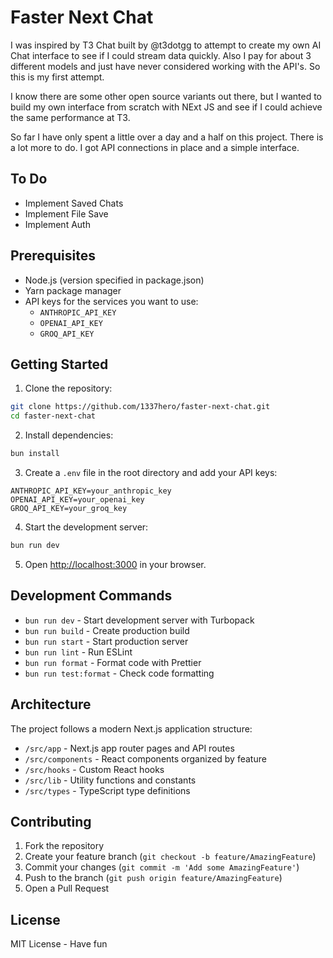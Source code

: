 # Faster Next Chat

I was inspired by T3 Chat built by @t3dotgg to attempt to create my own AI Chat interface to see if I could stream data quickly. Also I pay for about 3 different models and just have never considered working with the API's. So this is my first attempt.

I know there are some other open source variants out there, but I wanted to build my own interface from scratch with NExt JS and see if I could achieve the same performance at T3.

So far I have only spent a little over a day and a half on this project. There is a lot more to do. I got API connections in place and a simple interface.

## To Do
- Implement Saved Chats
- Implement File Save
- Implement Auth


## Prerequisites

- Node.js (version specified in package.json)
- Yarn package manager
- API keys for the services you want to use:
  - `ANTHROPIC_API_KEY`
  - `OPENAI_API_KEY`
  - `GROQ_API_KEY`

## Getting Started

1. Clone the repository:
```bash
git clone https://github.com/1337hero/faster-next-chat.git
cd faster-next-chat
```

2. Install dependencies:
```bash
bun install
```

3. Create a `.env` file in the root directory and add your API keys:
```env
ANTHROPIC_API_KEY=your_anthropic_key
OPENAI_API_KEY=your_openai_key
GROQ_API_KEY=your_groq_key
```

4. Start the development server:
```bash
bun run dev
```

5. Open [http://localhost:3000](http://localhost:3000) in your browser.

## Development Commands

- `bun run dev` - Start development server with Turbopack
- `bun run build` - Create production build
- `bun run start` - Start production server
- `bun run lint` - Run ESLint
- `bun run format` - Format code with Prettier
- `bun run test:format` - Check code formatting

## Architecture

The project follows a modern Next.js application structure:

- `/src/app` - Next.js app router pages and API routes
- `/src/components` - React components organized by feature
- `/src/hooks` - Custom React hooks
- `/src/lib` - Utility functions and constants
- `/src/types` - TypeScript type definitions

## Contributing

1. Fork the repository
2. Create your feature branch (`git checkout -b feature/AmazingFeature`)
3. Commit your changes (`git commit -m 'Add some AmazingFeature'`)
4. Push to the branch (`git push origin feature/AmazingFeature`)
5. Open a Pull Request

## License

MIT License - Have fun
